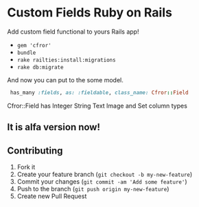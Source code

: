 # Custom Fields Ruby on Rails

Add custom field functional to yours Rails app!

  - `gem 'cfror'`
  - `bundle`
  - `rake railties:install:migrations`
  - `rake db:migrate`

And now you can put to the some model.

```ruby
 has_many :fields, as: :fieldable, class_name: Cfror::Field
```
Cfror::Field has Integer String Text Image and Set column types

## It is alfa version now!

## Contributing

1. Fork it
2. Create your feature branch (`git checkout -b my-new-feature`)
3. Commit your changes (`git commit -am 'Add some feature'`)
4. Push to the branch (`git push origin my-new-feature`)
5. Create new Pull Request

